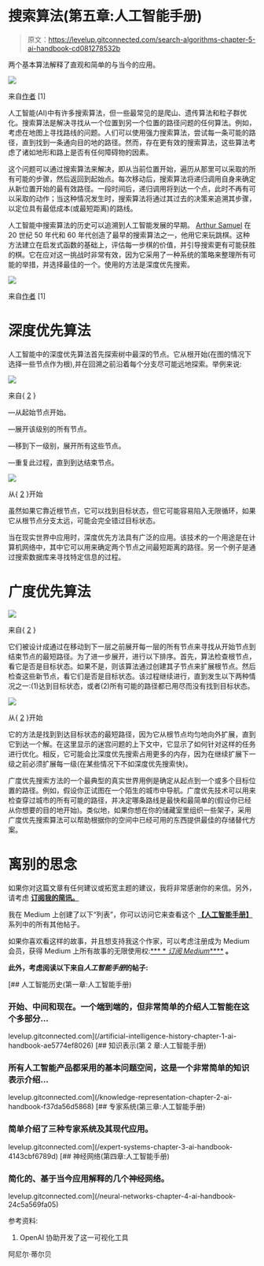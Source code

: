 # 搜索算法(第五章:人工智能手册)

> 原文：<https://levelup.gitconnected.com/search-algorithms-chapter-5-ai-handbook-cd081278532b>

两个基本算法解释了直观和简单的与当今的应用。

![](img/530f1386eeaa6f0b58cbf991b0d9158f.png)

来自[作者](https://medium.com/@aniltilbe) [1]

人工智能(AI)中有许多搜索算法，但一些最常见的是爬山、遗传算法和粒子群优化。搜索算法是解决寻找从一个位置到另一个位置的路径问题的任何算法。例如，考虑在地图上寻找路线的问题。人们可以使用强力搜索算法，尝试每一条可能的路径，直到找到一条通向目的地的路径。然而，存在更有效的搜索算法，这些算法考虑了诸如地形和路上是否有任何障碍物的因素。

这个问题可以通过搜索算法来解决，即从当前位置开始，遍历从那里可以采取的所有可能的步骤，然后返回到起始点。每次移动后，搜索算法将递归调用自身来确定从新位置开始的最有效路径。一段时间后，递归调用将到达一个点，此时不再有可以采取的动作；当这种情况发生时，搜索算法将通过其过去的决策来追溯其步骤，以定位具有最低成本(或最短距离)的路线。

人工智能中搜索算法的历史可以追溯到人工智能发展的早期。 [Arthur Samuel](https://www.amazon.com/Handbook-Artificial-Intelligence-Set/dp/0865760047/ref=sr_1_1?keywords=9780865760042&linkCode=qs&qid=1661979720&s=books&sr=1-1) 在 20 世纪 50 年代和 60 年代创造了最早的搜索算法之一，他用它来玩跳棋。这种方法建立在启发式函数的基础上，评估每一步棋的价值，并引导搜索更有可能获胜的棋。它在应对这一挑战时非常有效，因为它采用了一种系统的策略来整理所有可能的举措，并选择最佳的一个。使用的方法是深度优先搜索。

![](img/819171c9f0d873d59559182f0f6c4b2c.png)

来自[作者](https://medium.com/@aniltilbe) [1]

# **深度优先算法**

人工智能中的深度优先算法首先探索树中最深的节点。它从根开始(在图的情况下选择一些节点作为根),并在回溯之前沿着每个分支尽可能远地探索。举例来说:

![](img/902b330db39ec590552ae61a8b509e6c.png)

来自{ [2](https://cdn.cs50.net/ai/2020/spring/lectures/0/lecture0.pdf) }

—从起始节点开始。

—展开该级别的所有节点。

—移到下一级别，展开所有这些节点。

—重复此过程，直到到达结束节点。

![](img/1c569dfe47257b44277cafe6d8f9e09d.png)

从{ [2](https://cdn.cs50.net/ai/2020/spring/lectures/0/lecture0.pdf) }开始

虽然如果它靠近根节点，它可以找到目标状态，但它可能容易陷入无限循环，如果它从根节点分支太远，可能会完全错过目标状态。

当在现实世界中应用时，深度优先方法具有广泛的应用。该技术的一个用途是在计算机网络中，其中它可以用来确定两个节点之间最短距离的路径。另一个例子是通过搜索数据库来寻找特定信息的过程。

# **广度优先算法**

![](img/a3380d38d10453b8b0b25a2d7dcc1cbd.png)

来自{ [2](https://cdn.cs50.net/ai/2020/spring/lectures/0/lecture0.pdf) }

它们被设计成通过在移动到下一层之前展开每一层的所有节点来寻找从开始节点到结束节点的最短路径。为了进一步展开，进行以下排序。首先，算法检查根节点，看它是否是目标状态。如果不是，则该算法通过创建其子节点来扩展根节点。然后检查这些新节点，看它们是否是目标状态。该过程继续进行，直到发生以下两种情况之一:(1)达到目标状态，或者(2)所有可能的路径都已用尽而没有找到目标状态。

![](img/33045477830bf5f180c9633f805c2650.png)

从{ [2](https://cdn.cs50.net/ai/2020/spring/lectures/0/lecture0.pdf) }开始

它的方法是找到到达目标状态的最短路径，因为它从根节点均匀地向外扩展，直到它到达一个解。在这里显示的迷宫问题的上下文中，它显示了如何针对这样的任务进行优化。相反，它可能会比深度优先搜索占用更多的内存，因为在继续扩展下一级之前必须扩展每一级(在某些情况下不如深度优先搜索快)。

广度优先搜索方法的一个最典型的真实世界用例是确定从起点到一个或多个目标位置的路径。例如，假设你正试图在一个陌生的城市中导航。广度优先技术可以用来检查穿过城市的所有可能的路径，并决定哪条路线是最快和最简单的(假设你已经从你想要的目的地开始)。类似地，如果你想在你的储藏室里组织一些架子，采用广度优先搜索算法可以帮助根据你的空间中已经可用的东西提供最佳的存储替代方案。

# **离别的思念**

如果你对这篇文章有任何建议或拓宽主题的建议，我将非常感谢你的来信。另外，请考虑 [**订阅我的简讯。**](https://predictiveventures.substack.com/)

我在 Medium 上创建了以下“列表”，你可以访问它来查看这个 [**【人工智能手册】**](https://aniltilbe.medium.com/list/b67f31a002b3) 系列中的所有其他帖子。

如果你喜欢看这样的故事，并且想支持我这个作家，可以考虑注册成为 Medium 会员，获得 Medium 上所有故事的无限使用权:[*** * *订阅 Medium*****](https://medium.com/@AnilTilbe/membership) **。**

**此外，考虑阅读以下来自*人工智能手册*的帖子:**

[](/artificial-intelligence-history-chapter-1-ai-handbook-ae5774ef8026) [## 人工智能历史(第一章:人工智能手册)

### 开始、中间和现在。一个端到端的，但非常简单的介绍人工智能在这个多部分…

levelup.gitconnected.com](/artificial-intelligence-history-chapter-1-ai-handbook-ae5774ef8026) [](/knowledge-representation-chapter-2-ai-handbook-f37da56d5868) [## 知识表示(第 2 章:人工智能手册)

### 所有人工智能产品都采用的基本问题空间，这是一个非常简单的知识表示介绍…

levelup.gitconnected.com](/knowledge-representation-chapter-2-ai-handbook-f37da56d5868) [](/expert-systems-chapter-3-ai-handbook-4143cbf6789d) [## 专家系统(第三章:人工智能手册)

### 简单介绍了三种专家系统及其现代应用。

levelup.gitconnected.com](/expert-systems-chapter-3-ai-handbook-4143cbf6789d) [](/neural-networks-chapter-4-ai-handbook-24c5a569fa05) [## 神经网络(第四章:人工智能手册)

### 简化的、基于当今应用解释的几个神经网络。

levelup.gitconnected.com](/neural-networks-chapter-4-ai-handbook-24c5a569fa05) 

参考资料:

1.  OpenAI 协助开发了这一可视化工具

阿尼尔·蒂尔贝